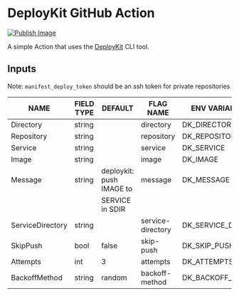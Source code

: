 # DeployKit GitHub Action
[![Publish Image](https://github.com/gatecheckdev/deploykit-action/actions/workflows/image-delivery.yml/badge.svg)](https://github.com/gatecheckdev/deploykit-action/actions/workflows/image-delivery.yml)

A simple Action that uses the [DeployKit](https://github.com/gatecheckdev/deploykit) CLI tool.

## Inputs

Note: `manifest_deploy_token` should be an ssh token for private repositories

|       NAME       | FIELD TYPE |            DEFAULT             |     FLAG NAME     |   ENV VARIABLE KEY   | REQUIRED |
|------------------|------------|--------------------------------|-------------------|----------------------|----------|
| Directory        | string     |                                | directory         | DK_DIRECTORY         | Y*       |
| Repository       | string     |                                | repository        | DK_REPOSITORY        | Y*       |
| Service          | string     |                                | service           | DK_SERVICE           | Y        |
| Image            | string     |                                | image             | DK_IMAGE             | Y        |
| Message          | string     | deploykit: push IMAGE to       | message           | DK_MESSAGE           |          |
|                  |            | SERVICE in SDIR                |                   |                      |          |
| ServiceDirectory | string     |                                | service-directory | DK_SERVICE_DIRECTORY |          |
| SkipPush         | bool       | false                          | skip-push         | DK_SKIP_PUSH         |          |
| Attempts         | int        | 3                              | attempts          | DK_ATTEMPTS          |          |
| BackoffMethod    | string     | random                         | backoff-method    | DK_BACKOFF_METHOD    |          |
